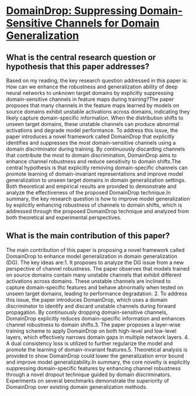# [DomainDrop: Suppressing Domain-Sensitive Channels for Domain   Generalization](https://arxiv.org/abs/2308.10285)

## What is the central research question or hypothesis that this paper addresses?

Based on my reading, the key research question addressed in this paper is: How can we enhance the robustness and generalization ability of deep neural networks to unknown target domains by explicitly suppressing domain-sensitive channels in feature maps during training?The paper proposes that many channels in the feature maps learned by models on source domains exhibit unstable activations across domains, indicating they likely capture domain-specific information. When the distribution shifts to unseen target domains, these unstable channels can produce abnormal activations and degrade model performance. To address this issue, the paper introduces a novel framework called DomainDrop that explicitly identifies and suppresses the most domain-sensitive channels using a domain discriminator during training. By continuously discarding channels that contribute the most to domain discrimination, DomainDrop aims to enhance channel robustness and reduce sensitivity to domain shifts.The central hypothesis is that explicitly removing domain-specific channels can promote learning of domain-invariant representations and improve model generalization to unseen target domains in domain generalization settings. Both theoretical and empirical results are provided to demonstrate and analyze the effectiveness of the proposed DomainDrop technique.In summary, the key research question is how to improve model generalization by explicitly enhancing robustness of channels to domain shifts, which is addressed through the proposed DomainDrop technique and analyzed from both theoretical and experimental perspectives.


## What is the main contribution of this paper?

The main contribution of this paper is proposing a novel framework called DomainDrop to enhance model generalization in domain generalization (DG). The key ideas are:1. It proposes to analyze the DG issue from a new perspective of channel robustness. The paper observes that models trained on source domains contain many unstable channels that exhibit different activations across domains. These unstable channels are inclined to capture domain-specific features and behave abnormally when tested on unseen target domains, leading to performance degradation. 2. To address this issue, the paper introduces DomainDrop, which uses a domain discriminator to identify and discard unstable channels during forward propagation. By continuously dropping domain-sensitive channels, DomainDrop explicitly reduces domain-specific information and enhances channel robustness to domain shifts.3. The paper proposes a layer-wise training scheme to apply DomainDrop on both high-level and low-level layers, which effectively narrows domain gaps in multiple network layers. 4. A dual consistency loss is utilized to further regularize the model and promote the learning of domain-invariant features.5. Theoretical analysis is provided to show DomainDrop could lower the generalization error bound and improve model generalizability.In summary, the core novelty is explicitly suppressing domain-specific features by enhancing channel robustness through a novel dropout technique guided by domain discriminators. Experiments on several benchmarks demonstrate the superiority of DomainDrop over existing domain generalization methods.
